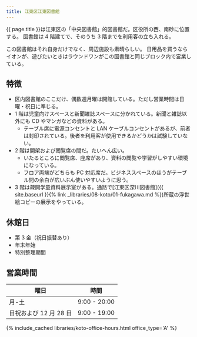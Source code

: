 ```yaml
---
title: 江東区江東図書館
---
```


{{ page.title }}は江東区の「中央図書館」的図書館だ。区役所の西、南砂に位置する。
図書館は 4 階建てで、そのうち 3 階までを利用客の立ち入れる。

この図書館はそれ自身だけでなく、周辺施設も素晴らしい。
日用品を買うならイオンが、遊びたいときはラウンドワンがこの図書館と同じブロック内で営業している。

## 特徴

* 区内図書館のここだけ、偶数週月曜は開館している。ただし営業時間は日曜・祝日に準じる。
* 1 階は児童向けスペースと新聞雑誌スペースに分かれている。新聞と雑誌以外にも CD やマンガなどの資料がある。
  * テーブル席に電源コンセントと LAN ケーブルコンセントがあるが、前者は封印されている。後者を利用客が使用できるかどうかは試験していない。
* 2 階は開架および閲覧席の間だ。たいへん広い。
  * いたるところに閲覧席、座席があり、資料の閲覧や学習がしやすい環境になっている。
  * フロア両端がどちらも PC 対応席だ。ビジネススペースのほうがテーブル間の余白が広いぶん使いやすいように思う。
* 3 階は疎開学童資料展示室がある。通路で[江東区深川図書館]({{ site.baseurl }}{% link _libraries/08-koto/01-fukagawa.md %})所蔵の浮世絵コピーの展示をやっている。

## 休館日

* 第 3 金（祝日振替あり）
* 年末年始
* 特別整理期間

## 営業時間

| 曜日 | 時間 |
|------|------|
| 月-土 | 9:00 - 20:00 |
| 日祝および 12 月 28 日 | 9:00 - 19:00 |

{% include_cached libraries/koto-office-hours.html office_type='A' %}
